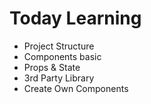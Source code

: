 # Today Learning

- Project Structure
- Components basic
- Props & State
- 3rd Party Library
- Create Own Components
